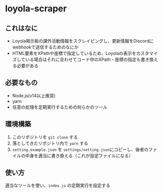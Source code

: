 # loyola-scraper

## これはなに

- Loyola掲示板の課外活動情報をスクレイピングし、更新情報をDiscordにwebhookで送信するためのなにか
- HTML要素をXPathや座標で指定しているため、Loyolaの表示をカスタマイズしている場合はそれに合わせてコード中のXPath・座標の指定も書き換える必要がある

## 必要なもの

- Node.js(v14以上推奨)
- yarn
- 任意の処理を定期実行するための何らかのツール

## 環境構築

1. このリポジトリを `git clone` する
2. 落としてきたリポジトリ内で `yarn` する
3. `setting.example.json` を `settings/setting.json`にコピーし、後者のファイルの中身を適当に書き換える（これが設定ファイルになる）

## 使い方

適当なツールを使い、`index.js` の定期実行を設定する
